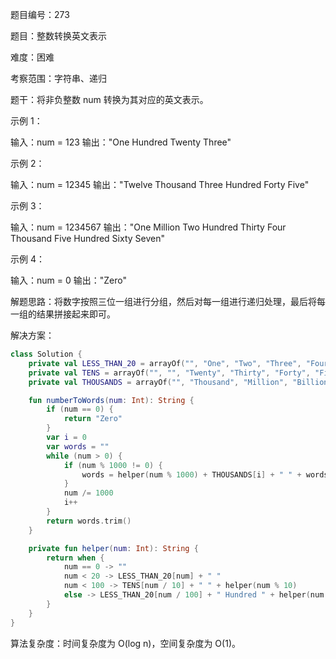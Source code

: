 题目编号：273

题目：整数转换英文表示

难度：困难

考察范围：字符串、递归

题干：将非负整数 num 转换为其对应的英文表示。

示例 1：

输入：num = 123
输出："One Hundred Twenty Three"

示例 2：

输入：num = 12345
输出："Twelve Thousand Three Hundred Forty Five"

示例 3：

输入：num = 1234567
输出："One Million Two Hundred Thirty Four Thousand Five Hundred Sixty Seven"

示例 4：

输入：num = 0
输出："Zero"

解题思路：将数字按照三位一组进行分组，然后对每一组进行递归处理，最后将每一组的结果拼接起来即可。

解决方案：

```kotlin
class Solution {
    private val LESS_THAN_20 = arrayOf("", "One", "Two", "Three", "Four", "Five", "Six", "Seven", "Eight", "Nine", "Ten", "Eleven", "Twelve", "Thirteen", "Fourteen", "Fifteen", "Sixteen", "Seventeen", "Eighteen", "Nineteen")
    private val TENS = arrayOf("", "", "Twenty", "Thirty", "Forty", "Fifty", "Sixty", "Seventy", "Eighty", "Ninety")
    private val THOUSANDS = arrayOf("", "Thousand", "Million", "Billion")

    fun numberToWords(num: Int): String {
        if (num == 0) {
            return "Zero"
        }
        var i = 0
        var words = ""
        while (num > 0) {
            if (num % 1000 != 0) {
                words = helper(num % 1000) + THOUSANDS[i] + " " + words
            }
            num /= 1000
            i++
        }
        return words.trim()
    }

    private fun helper(num: Int): String {
        return when {
            num == 0 -> ""
            num < 20 -> LESS_THAN_20[num] + " "
            num < 100 -> TENS[num / 10] + " " + helper(num % 10)
            else -> LESS_THAN_20[num / 100] + " Hundred " + helper(num % 100)
        }
    }
}
```

算法复杂度：时间复杂度为 O(log n)，空间复杂度为 O(1)。